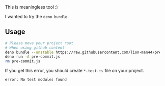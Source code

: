 This is meaningless tool :)

I wanted to try the `deno bundle`.

## Usage

```sh
# Please move your project root
# When using github content
deno bundle --unstable https://raw.githubusercontent.com/lion-man44/pre-commit/main/mod.ts pre-commit.js
deno run -A pre-commit.js
rm pre-commit.js
```

If you get this error, you should create `*.test.ts` file on your project.

```sh
error: No test modules found
```
